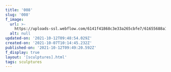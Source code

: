 ```yaml
---
title: '008'
slug: '008'
f_image:
  url: >-
    https://uploads-ssl.webflow.com/6141f41868c3e33a265cbfe7/61655688a160df3e6f590282_008.jpg
  alt: null
updated-on: '2021-10-12T09:48:54.029Z'
created-on: '2021-10-07T10:14:45.232Z'
published-on: '2021-10-12T09:49:20.592Z'
f_display: true
layout: '[sculptures].html'
tags: sculptures
---
```




